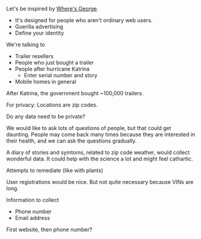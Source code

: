 

Let's be inspired by [Where's George](http://www.wheresgeorge.com/).

* It's designed for people who aren't ordinary web users.
* Guerilla advertising
* Define your identity

We're talking to

* Trailer resellers
* People who just bought a trailer
* People after hurricane Katrina
  * Enter serial number and story
* Mobile homes in general

After Katrina, the government bought ~100,000 trailers.

For privacy: Locations are zip codes.

Do any data need to be private?

We would like to ask lots of questions of people, but that could get daunting. People may come back many times because they are interested in their health, and we can ask the questions gradually.

A diary of stories and symtoms, related to zip code weather, would collect wonderful data. It could help with the science a lot and might feel cathartic.

Attempts to remediate (like with plants)


User registrations would be nice. But not quite necessary because VINs are long.

Information to collect

* Phone number
* Email address

First website, then phone number?
